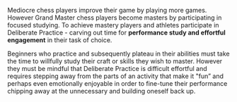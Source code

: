 <p><span style=font-weight: 400;>Mediocre chess players improve their game by playing more games. However Grand Master chess players become masters by participating in focused studying. To achieve mastery players and athletes participate in </span><span style=font-weight: 400;>Deliberate Practice</span><span style=font-weight: 400;> - carving out time for </span><strong>performance study and effortful engagement</strong><span style=font-weight: 400;> in their task of choice.</span></p>

<p><span style=font-weight: 400;>Beginners who practice and subsequently plateau in their abilities must take the time to willfully study their craft or skills they wish to master. However they must be mindful that Deliberate Practice is difficult effortful and requires stepping away from the parts of an activity that make it "fun” and perhaps even emotionally enjoyable in order to fine-tune their performance chipping away at the unnecessary and building oneself back up.</span></p>